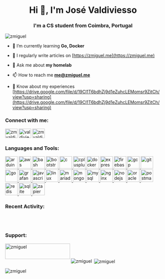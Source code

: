 <h1 align="center">Hi 👋, I'm José Valdiviesso</h1>
<h3 align="center">I'm a CS student from Coimbra, Portugal</h3>

<p align="left"> <img src="https://komarev.com/ghpvc/?username=zmiguel&label=Profile%20views&color=0e75b6&style=flat" alt="zmiguel" /> </p>

- 🌱 I’m currently learning **Go, Docker**

- 📝 I regularly write articles on [https://zmiguel.me](https://zmiguel.me)

- 💬 Ask me about **my homelab**

- 📫 How to reach me **me@zmiguel.me**

- 📄 Know about my experiences [https://drive.google.com/file/d/19Cl1T6bdhZj9d1eZuhcLEMomsr9ZitCh/view?usp=sharing](https://drive.google.com/file/d/19Cl1T6bdhZj9d1eZuhcLEMomsr9ZitCh/view?usp=sharing)

<h3 align="left">Connect with me:</h3>
<p align="left">
<a href="https://twitter.com/zmvaldiviesso" target="blank"><img align="center" src="https://cdn.jsdelivr.net/npm/simple-icons@3.0.1/icons/twitter.svg" alt="zmvaldiviesso" height="30" width="40" /></a>
<a href="https://linkedin.com/in/valdiviesso" target="blank"><img align="center" src="https://cdn.jsdelivr.net/npm/simple-icons@3.0.1/icons/linkedin.svg" alt="valdiviesso" height="30" width="40" /></a>
<a href="https://instagram.com/zmvaldiviesso" target="blank"><img align="center" src="https://cdn.jsdelivr.net/npm/simple-icons@3.0.1/icons/instagram.svg" alt="zmvaldiviesso" height="30" width="40" /></a>
</p>

<h3 align="left">Languages and Tools:</h3>
<p align="left"> <a href="https://www.arduino.cc/" target="_blank"> <img src="https://cdn.worldvectorlogo.com/logos/arduino-1.svg" alt="arduino" width="40" height="40"/> </a> <a href="https://aws.amazon.com" target="_blank"> <img src="https://devicons.github.io/devicon/devicon.git/icons/amazonwebservices/amazonwebservices-original-wordmark.svg" alt="aws" width="40" height="40"/> </a> <a href="https://www.gnu.org/software/bash/" target="_blank"> <img src="https://www.vectorlogo.zone/logos/gnu_bash/gnu_bash-icon.svg" alt="bash" width="40" height="40"/> </a> <a href="https://getbootstrap.com" target="_blank"> <img src="https://devicons.github.io/devicon/devicon.git/icons/bootstrap/bootstrap-plain.svg" alt="bootstrap" width="40" height="40"/> </a> <a href="https://www.cprogramming.com/" target="_blank"> <img src="https://devicons.github.io/devicon/devicon.git/icons/c/c-original.svg" alt="c" width="40" height="40"/> </a> <a href="https://www.w3schools.com/cpp/" target="_blank"> <img src="https://devicons.github.io/devicon/devicon.git/icons/cplusplus/cplusplus-original.svg" alt="cplusplus" width="40" height="40"/> </a> <a href="https://www.docker.com/" target="_blank"> <img src="https://devicons.github.io/devicon/devicon.git/icons/docker/docker-original-wordmark.svg" alt="docker" width="40" height="40"/> </a> <a href="https://expressjs.com" target="_blank"> <img src="https://devicons.github.io/devicon/devicon.git/icons/express/express-original-wordmark.svg" alt="express" width="40" height="40"/> </a> <a href="https://firebase.google.com/" target="_blank"> <img src="https://www.vectorlogo.zone/logos/firebase/firebase-icon.svg" alt="firebase" width="40" height="40"/> </a> <a href="https://cloud.google.com" target="_blank"> <img src="https://www.vectorlogo.zone/logos/google_cloud/google_cloud-icon.svg" alt="gcp" width="40" height="40"/> </a> <a href="https://git-scm.com/" target="_blank"> <img src="https://www.vectorlogo.zone/logos/git-scm/git-scm-icon.svg" alt="git" width="40" height="40"/> </a> <a href="https://golang.org" target="_blank"> <img src="https://devicons.github.io/devicon/devicon.git/icons/go/go-original.svg" alt="go" width="40" height="40"/> </a> <a href="https://grafana.com" target="_blank"> <img src="https://www.vectorlogo.zone/logos/grafana/grafana-icon.svg" alt="grafana" width="40" height="40"/> </a> <a href="https://developer.mozilla.org/en-US/docs/Web/JavaScript" target="_blank"> <img src="https://devicons.github.io/devicon/devicon.git/icons/javascript/javascript-original.svg" alt="javascript" width="40" height="40"/> </a> <a href="https://www.linux.org/" target="_blank"> <img src="https://devicons.github.io/devicon/devicon.git/icons/linux/linux-original.svg" alt="linux" width="40" height="40"/> </a> <a href="https://mariadb.org/" target="_blank"> <img src="https://www.vectorlogo.zone/logos/mariadb/mariadb-icon.svg" alt="mariadb" width="40" height="40"/> </a> <a href="https://www.mongodb.com/" target="_blank"> <img src="https://devicons.github.io/devicon/devicon.git/icons/mongodb/mongodb-original-wordmark.svg" alt="mongodb" width="40" height="40"/> </a> <a href="https://www.mysql.com/" target="_blank"> <img src="https://devicons.github.io/devicon/devicon.git/icons/mysql/mysql-original-wordmark.svg" alt="mysql" width="40" height="40"/> </a> <a href="https://www.nginx.com" target="_blank"> <img src="https://devicons.github.io/devicon/devicon.git/icons/nginx/nginx-original.svg" alt="nginx" width="40" height="40"/> </a> <a href="https://nodejs.org" target="_blank"> <img src="https://devicons.github.io/devicon/devicon.git/icons/nodejs/nodejs-original-wordmark.svg" alt="nodejs" width="40" height="40"/> </a> <a href="https://www.oracle.com/" target="_blank"> <img src="https://devicons.github.io/devicon/devicon.git/icons/oracle/oracle-original.svg" alt="oracle" width="40" height="40"/> </a> <a href="https://postman.com" target="_blank"> <img src="https://www.vectorlogo.zone/logos/getpostman/getpostman-icon.svg" alt="postman" width="40" height="40"/> </a> <a href="https://redis.io" target="_blank"> <img src="https://devicons.github.io/devicon/devicon.git/icons/redis/redis-original-wordmark.svg" alt="redis" width="40" height="40"/> </a> <a href="https://www.sqlite.org/" target="_blank"> <img src="https://www.vectorlogo.zone/logos/sqlite/sqlite-icon.svg" alt="sqlite" width="40" height="40"/> </a> <a href="https://zapier.com" target="_blank"> <img src="https://www.vectorlogo.zone/logos/zapier/zapier-icon.svg" alt="zapier" width="40" height="40"/> </a> </p>

<h3 align="left">Recent Activity:</h3>
<p><!--START_SECTION:activity-->
</p><br><br>

<h3 align="left">Support:</h3>
<p><a href="https://www.buymeacoffee.com/zmiguel"> <img align="left" src="https://cdn.buymeacoffee.com/buttons/v2/default-yellow.png" height="50" width="210" alt="zmiguel" /></a></p><br><br>

<p><img align="left" src="https://github-readme-stats.vercel.app/api/top-langs?username=zmiguel&show_icons=true&theme=dark&locale=en&layout=compact" alt="zmiguel" /></p>

<p>&nbsp;<img align="center" src="https://github-readme-stats.vercel.app/api?username=zmiguel&show_icons=true&theme=dark&locale=en" alt="zmiguel" /></p>

<p><img align="center" src="https://github-readme-streak-stats.herokuapp.com/?user=zmiguel&theme=dark" alt="zmiguel" /></p>
